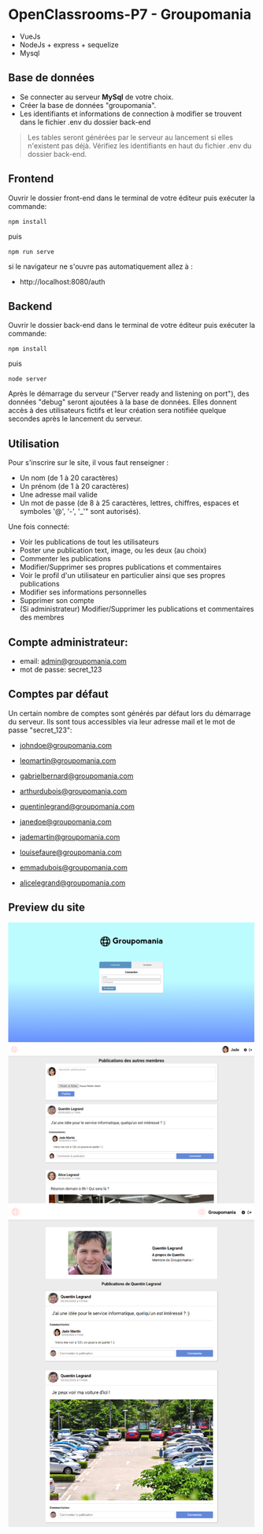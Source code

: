# OpenClassrooms-P7 - Groupomania

- VueJs
- NodeJs + express + sequelize
- Mysql

## Base de données

- Se connecter au serveur **MySql** de votre choix.
- Créer la base de données "groupomania".
- Les identifiants et informations de connection à modifier se trouvent dans le fichier .env du dossier back-end
> Les tables seront générées par le serveur au lancement si elles n'existent pas déjà.
Vérifiez les identifiants en haut du fichier .env du dossier back-end.


## Frontend

Ouvrir le dossier front-end dans le terminal de votre éditeur puis exécuter la commande:

    npm install

puis

    npm run serve

si le navigateur ne s'ouvre pas automatiquement allez à :

- http://localhost:8080/auth

## Backend

Ouvrir le dossier back-end dans le terminal de votre éditeur puis exécuter la commande:

    npm install

puis

    node server
	
Après le démarrage du serveur ("Server ready and listening on port"), des données "debug" seront ajoutées à la base de données.
Elles donnent accès à des utilisateurs fictifs et leur création sera notifiée quelque secondes après le lancement du serveur.

## Utilisation

Pour s'inscrire sur le site, il vous faut renseigner :

- Un nom (de 1 à 20 caractères)
- Un prénom (de 1 à 20 caractères)
- Une adresse mail valide
- Un mot de passe (de 8 à 25 caractères, lettres, chiffres, espaces et symboles '@', '-', '_'" sont autorisés).

Une fois connecté:

- Voir les publications de tout les utilisateurs
- Poster une publication text, image, ou les deux (au choix)
- Commenter les publications
- Modifier/Supprimer ses propres publications et commentaires
- Voir le profil d'un utilisateur en particulier ainsi que ses propres publications
- Modifier ses informations personnelles
- Supprimer son compte
- (Si administrateur) Modifier/Supprimer les publications et commentaires des membres

## Compte administrateur: 
- email: admin@groupomania.com
- mot de passe: secret_123

## Comptes par défaut

Un certain nombre de comptes sont générés par défaut lors du démarrage du serveur.
Ils sont tous accessibles via leur adresse mail et le mot de passe "secret_123":

- johndoe@groupomania.com
- leomartin@groupomania.com
- gabrielbernard@groupomania.com
- arthurdubois@groupomania.com
- quentinlegrand@groupomania.com

- janedoe@groupomania.com
- jademartin@groupomania.com
- louisefaure@groupomania.com
- emmadubois@groupomania.com
- alicelegrand@groupomania.com





## Preview du site
<img src="https://github.com/wilfregd/OpenClassrooms-P7-Groupomania/blob/main/screenshots/groupomania_auth.png" style="width:500px">
<img src="https://github.com/wilfregd/OpenClassrooms-P7-Groupomania/blob/main/screenshots/groupomania_feed.png" style="width:500px">
<img src="https://github.com/wilfregd/OpenClassrooms-P7-Groupomania/blob/main/screenshots/groupomania_profile.png" style="width:500px">

